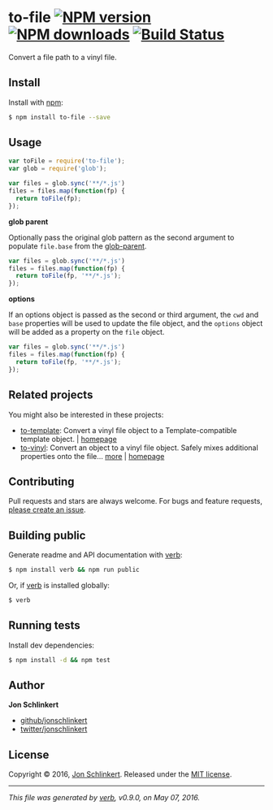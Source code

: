 # to-file [![NPM version](https://img.shields.io/npm/v/to-file.svg?style=flat)](https://www.npmjs.com/package/to-file) [![NPM downloads](https://img.shields.io/npm/dm/to-file.svg?style=flat)](https://npmjs.org/package/to-file) [![Build Status](https://img.shields.io/travis/jonschlinkert/to-file.svg?style=flat)](https://travis-ci.org/jonschlinkert/to-file)

Convert a file path to a vinyl file.

## Install

Install with [npm](https://www.npmjs.com/):

```sh
$ npm install to-file --save
```

## Usage

```js
var toFile = require('to-file');
var glob = require('glob');

var files = glob.sync('**/*.js')
files = files.map(function(fp) {
  return toFile(fp);
});
```

**glob parent**

Optionally pass the original glob pattern as the second argument to populate `file.base` from the [glob-parent](https://github.com/es128/glob-parent).

```js
var files = glob.sync('**/*.js')
files = files.map(function(fp) {
  return toFile(fp, '**/*.js');
});
```

**options**

If an options object is passed as the second or third argument, the `cwd` and `base` properties will be used to update the file object, and the `options` object will be added as a property on the `file` object.

```js
var files = glob.sync('**/*.js')
files = files.map(function(fp) {
  return toFile(fp, '**/*.js');
});
```

## Related projects

You might also be interested in these projects:

* [to-template](https://www.npmjs.com/package/to-template): Convert a vinyl file object to a Template-compatible template object. | [homepage](https://github.com/jonschlinkert/to-template)
* [to-vinyl](https://www.npmjs.com/package/to-vinyl): Convert an object to a vinyl file object. Safely mixes additional properties onto the file… [more](https://www.npmjs.com/package/to-vinyl) | [homepage](https://github.com/jonschlinkert/to-vinyl)

## Contributing

Pull requests and stars are always welcome. For bugs and feature requests, [please create an issue](https://github.com/jonschlinkert/to-file/issues/new).

## Building public

Generate readme and API documentation with [verb](https://github.com/verbose/verb):

```sh
$ npm install verb && npm run public
```

Or, if [verb](https://github.com/verbose/verb) is installed globally:

```sh
$ verb
```

## Running tests

Install dev dependencies:

```sh
$ npm install -d && npm test
```

## Author

**Jon Schlinkert**

* [github/jonschlinkert](https://github.com/jonschlinkert)
* [twitter/jonschlinkert](http://twitter.com/jonschlinkert)

## License

Copyright © 2016, [Jon Schlinkert](https://github.com/jonschlinkert).
Released under the [MIT license](https://github.com/jonschlinkert/to-file/blob/master/LICENSE).

***

_This file was generated by [verb](https://github.com/verbose/verb), v0.9.0, on May 07, 2016._
